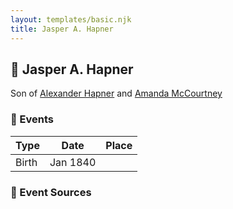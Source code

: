 ```yaml
---
layout: templates/basic.njk
title: Jasper A. Hapner
---
```

## 🔵 Jasper A. Hapner

Son of [Alexander Hapner](/people/6/68586072) and [Amanda McCourtney](/people/5/56501802)

### 📆 Events

Type | Date | Place
------ | ------ | ------
Birth | Jan 1840 |

### 📰 Event Sources
